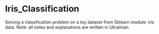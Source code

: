 # Iris_Classification
Solving a classification problem on a toy dataset from Sklearn module: iris data.
Note: all notes and explanations are written in Ukrainian.
